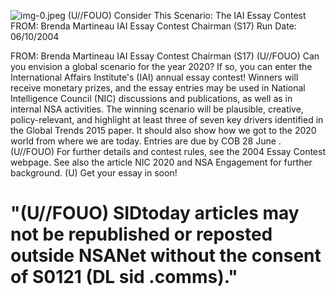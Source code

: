 ![img-0.jpeg](img-0.jpeg)
(U//FOUO) Consider This Scenario: The IAI Essay Contest
FROM: Brenda Martineau
IAI Essay Contest Chairman (S17)
Run Date: 06/10/2004

FROM: Brenda Martineau
IAI Essay Contest Chairman (S17)
(U//FOUO) Can you envision a global scenario for the year 2020? If so, you can enter the International Affairs Institute's (IAI) annual essay contest! Winners will receive monetary prizes, and the essay entries may be used in National Intelligence Council (NIC) discussions and publications, as well as in internal NSA activities. The winning scenario will be plausible, creative, policy-relevant, and highlight at least three of seven key drivers identified in the Global Trends 2015 paper. It should also show how we got to the 2020 world from where we are today. Entries are due by COB 28 June .
(U//FOUO) For further details and contest rules, see the 2004 Essay Contest webpage. See also the article NIC 2020 and NSA Engagement for further background.
(U) Get your essay in soon!

# "(U//FOUO) SIDtoday articles may not be republished or reposted outside NSANet without the consent of S0121 (DL sid .comms)."
